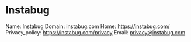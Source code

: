 
# Instabug

Name: Instabug
Domain: instabug.com
Home: https://instabug.com/
Privacy_policy: https://instabug.com/privacy
Email: privacy@instabug.com
